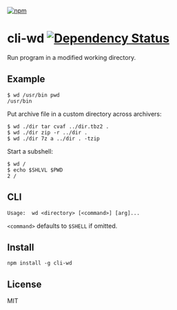 [![npm](https://nodei.co/npm/cli-wd.png)](https://nodei.co/npm/cli-wd/)

# cli-wd [![Dependency Status][david-badge]][david]

[david]: https://david-dm.org/eush77/cli-wd
[david-badge]: https://david-dm.org/eush77/cli-wd.png

Run program in a modified working directory.

## Example

```
$ wd /usr/bin pwd
/usr/bin
```

Put archive file in a custom directory across archivers:

```
$ wd ./dir tar cvaf ../dir.tbz2 .
$ wd ./dir zip -r ../dir .
$ wd ./dir 7z a ../dir . -tzip
```

Start a subshell:

```
$ wd /
$ echo $SHLVL $PWD
2 /
```

## CLI

```
Usage:  wd <directory> [<command>] [arg]...
```

`<command>` defaults to `$SHELL` if omitted.

## Install

```shell
npm install -g cli-wd
```

## License

MIT
